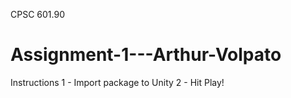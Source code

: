 CPSC 601.90
# Assignment-1---Arthur-Volpato

Instructions
1 - Import package to Unity
2 - Hit Play!

